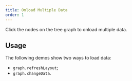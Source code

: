 ```yaml
---
title: Onload Multiple Data
order: 1
---
```


Click the nodes on the tree graph to onload multiple data.

## Usage

The following demos show two ways to load data:
- `graph.refreshLayout`;
- `graph.changeData`.